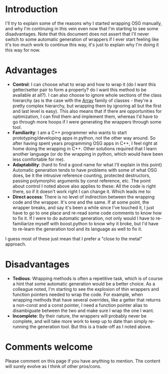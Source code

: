 # Introduction #

I'll try to explain some of the reasons why I started wrapping OSG manually, and why I'm continuing in this vein even now that I'm starting to see some disadvantages. Note that this document does not assert that I'll never switch to some automatic generation of wrappers if I ever start feeling like it's too much work to continue this way, it's just to explain why I'm doing it this way for now.

# Advantages #

  * **Control**: I can choose what to wrap and how to wrap it (do I want this getter/setter pair to form a property? do I want this method to be available at all?). I can also choose to ignore whole sections of the class hierarchy (as is the case with the [Array](http://www.openscenegraph.org/documentation/OpenSceneGraphReferenceDocs/a00026.html) family of classes - they're a pretty complex hierarchy, but wrapping them by ignoring all but the first and last level is easy). This also means that if there are opportunities for optimization, I can find them and implement them, whereas I'd have to go through more hoops if I were generating the wrappers through some tool.
  * **Familiarity**: I am a C++ programmer who wants to start prototyping/developing apps in python, not the other way around. So after having spent years programming OSG apps in C++, I feel right at home doing the wrapping in C++. Other solutions required that I learn another language (or do the wrapping in python, which would have been less comfortable for me).
  * **Adaptability**: (hard to find a good name for what I'll explain in this point) Automatic generation tends to have problems with some of what OSG does, be it the intrusive reference counting, protected destructors, passing polymorphic arguments by const reference, etc. The point about control I noted above also applies to these: All the code is right there, so if it doesn't work right I can change it. Which leads me to:
  * **Direct access**: There is no level of indirection between the wrapping code and the wrapper. It's one and the same. If at some point, the wrapper breaks, and say it's been a while since I've touched it, I just have to go to one place and re-read some code comments to know how to fix it. If I were to do automatic generation, not only would I have to re-familiarize myself with boost.python to know why it broke, but I'd have to re-learn the generation tool and its language as well to fix it.

I guess most of these just mean that I prefer a "close to the metal" approach.

# Disadvantages #

  * **Tedious**: Wrapping methods is often a repetitive task, which is of course a hint that some automatic generation would be a better choice. As a colleague noted, I'm starting to see the explosion of thin wrappers and function pointers needed to wrap the code. For example, when wrapping methods that have several overrides, like a getter that returns a non-const and a const pointer, I need a function pointer alias to disambiguate between the two and make sure I wrap the one I want.
  * **Incomplete**: By their nature, the wrappers will probably never be complete, and will take more work to keep up to date than simply re-running the generation tool. But this is a trade-off as I noted above.

# Comments welcome #

Please comment on this page if you have anything to mention. The content will surely evolve as I think of other pros/cons.